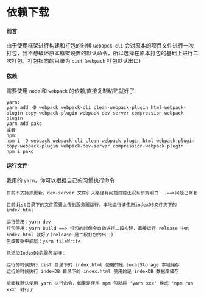 # 依赖下载

#### 前言

由于使用框架进行构建和打包的时候 `webapck-cli` 会对原本的项目文件进行一次打包，我不想破坏原本框架设置的默认命令，所以选择在原本打包的基础上进行二次打包，打包指向的目录为 `dist` (`webpack` 打包默认出口)

#### 依赖

需要使用 `node` 和 `webpack` 的依赖,直接复制粘贴就好了

```
yarn: 
yarn add -D webpack webpack-cli clean-webpack-plugin html-webpack-plugin copy-webpack-plugin webpack-dev-server compression-webpack-plugin
yarn add pako
或者
npm: 
npm i -D webpack webpack-cli clean-webpack-plugin html-webpack-plugin copy-webpack-plugin webpack-dev-server compression-webpack-plugin
npm i pako
```

#### 运行文件

我用的 `yarn`，你可以根据自己的习惯执行命令

```
目前不支持热更新，dev-server 文件引入路径有问题目前还没有研究明白...==>问题已修复

目前dist目录下的文件需要上传到服务器运行，本地运行请使用indexDB文件夹下的index.html

运行使用：yarn dev
打包使用：yarn build ==> 打包的时候会自动进行二段构建，直接运行 release 中的 index.html 就好了(release 是二段打包的出口)
生成数据中间层：yarn fileWrite

已添加IndexDB的服务支持：

运行的时候执行 dist 目录下的 index.html 使用的是 localStorage 本地储存
运行的时候执行 indexDB 目录下的 index.html 使用的是 indexDB 数据库储存

后面我默认使用 yarn 执行命令，如果是使用 npm 包就将 'yarn xxx' 换成 'npm run xxx' 就行了
```
